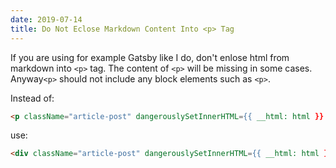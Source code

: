 ```yaml
---
date: 2019-07-14
title: Do Not Eclose Markdown Content Into <p> Tag
---
```


If you are using for example Gatsby like I do, don't enlose html from markdown into `<p>` tag.
The content of `<p>` will be missing in some cases.
Anyway`<p>` should not include any block elements such as `<p>`.

Instead of:

```html
<p className="article-post" dangerouslySetInnerHTML={{ __html: html }} />
```

use:

```html
<div className="article-post" dangerouslySetInnerHTML={{ __html: html }} />
```
